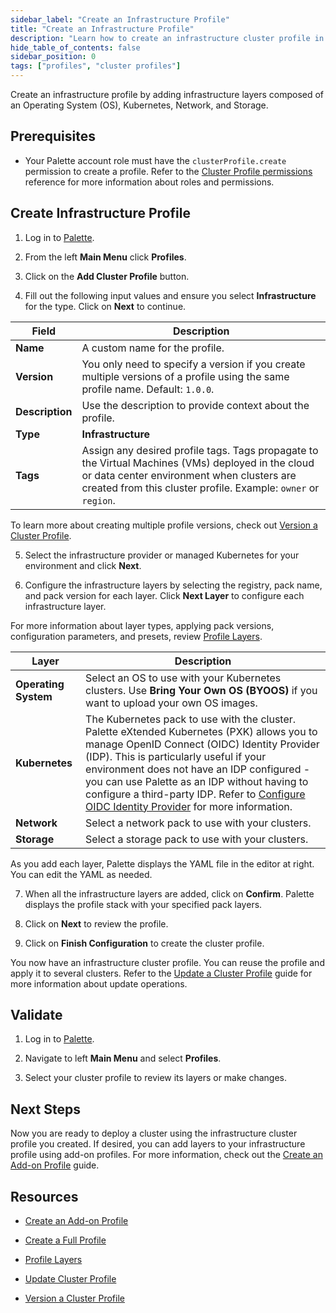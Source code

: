 ```yaml
---
sidebar_label: "Create an Infrastructure Profile"
title: "Create an Infrastructure Profile"
description: "Learn how to create an infrastructure cluster profile in Palette."
hide_table_of_contents: false
sidebar_position: 0
tags: ["profiles", "cluster profiles"]
---
```



Create an infrastructure profile by adding infrastructure layers composed of an Operating System (OS), Kubernetes, Network, and Storage.

## Prerequisites

- Your Palette account role must have the `clusterProfile.create` permission to create a profile. Refer to the [Cluster Profile permissions](../../../user-management/palette-rbac/project-scope-roles-permissions.md#cluster-profile-admin) reference for more information about roles and permissions.

## Create Infrastructure Profile

1. Log in to [Palette](https://console.spectrocloud.com/).

2. From the left **Main Menu** click **Profiles**.

3. Click on the **Add Cluster Profile** button. 

4. Fill out the following input values and ensure you select **Infrastructure** for the type. Click on **Next** to continue.

  | **Field** | **Description** |
  |-----------|-----------------|
  | **Name**| A custom name for the profile. |
  | **Version**| You only need to specify a version if you create multiple versions of a profile using the same profile name. Default: `1.0.0`. |
  |**Description**| Use the description to provide context about the profile.|
  | **Type**| **Infrastructure** |
  | **Tags**| Assign any desired profile tags. Tags propagate to the Virtual Machines (VMs) deployed in the cloud or data center environment when clusters are created from this cluster profile. Example: `owner` or `region`.|

  To learn more about creating multiple profile versions, check out [Version a Cluster Profile](../modify-cluster-profiles/version-cluster-profile.md).

5. Select the infrastructure provider or managed Kubernetes for your environment and click **Next**.
  
6. Configure the infrastructure layers by selecting the registry, pack name, and pack version for each layer. Click **Next Layer** to configure each infrastructure layer. 

  For more information about layer types, applying pack versions, configuration parameters, and presets, review [Profile Layers](../cluster-profiles.md#profile-layers).

  | **Layer** | **Description** |
  |----|----|
  | **Operating System**| Select an OS to use with your Kubernetes clusters. Use **Bring Your Own OS (BYOOS)** if you want to upload your own OS images.|  
  |**Kubernetes**| The Kubernetes pack to use with the cluster. Palette eXtended Kubernetes (PXK) allows you to manage OpenID Connect (OIDC) Identity Provider (IDP). This is particularly useful if your environment does not have an IDP configured - you can use Palette as an IDP without having to configure a third-party IDP. Refer to [Configure OIDC Identity Provider](../../../integrations/kubernetes.md#configure-oidc-identity-provider) for more information. |
  | **Network**| Select a network pack to use with your clusters. |
  | **Storage**| Select a storage pack to use with your clusters. |

  As you add each layer, Palette displays the YAML file in the editor at right. You can edit the YAML as needed.

7. When all the infrastructure layers are added, click on **Confirm**. Palette displays the profile stack with your specified pack layers.

8. Click on **Next** to review the profile.

9. Click on **Finish Configuration** to create the cluster profile.

You now have an infrastructure cluster profile. You can reuse the profile and apply it to several clusters. Refer to the [Update a Cluster Profile](../modify-cluster-profiles/update-cluster-profile.md) guide for more information about update operations.


## Validate

1. Log in to [Palette](https://console.spectrocloud.com).

2.  Navigate to left **Main Menu** and select **Profiles**.

3. Select your cluster profile to review its layers or make changes.


## Next Steps

Now you are ready to deploy a cluster using the infrastructure cluster profile you created. If desired, you can add layers to your infrastructure profile using add-on profiles. For more information, check out the [Create an Add-on Profile](../create-cluster-profiles/create-addon-profile/) guide.

## Resources 

- [Create an Add-on Profile](../create-cluster-profiles/create-addon-profile/)

- [Create a Full Profile](../create-cluster-profiles/create-full-profile.md)

- [Profile Layers](../cluster-profiles.md#profile-layers)

- [Update Cluster Profile](../modify-cluster-profiles/update-cluster-profile.md)

- [Version a Cluster Profile](../modify-cluster-profiles/version-cluster-profile.md)



